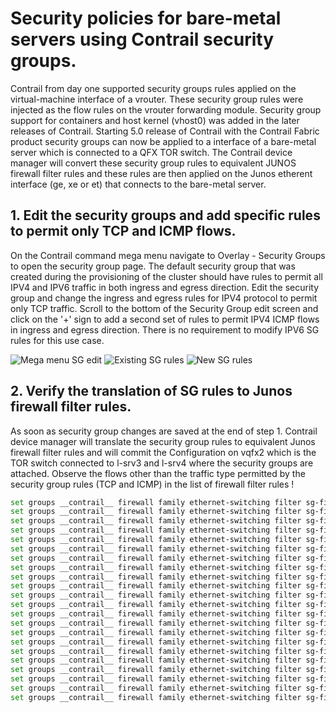# Security policies for bare-metal servers using Contrail security groups.

Contrail from day one supported security groups rules applied on the virtual-machine interface of a vrouter. These security group rules were injected as the flow rules on the vrouter forwarding module. Security group support for containers and host kernel (vhost0) was added in the later releases of Contrail. Starting 5.0 release of Contrail with the Contrail Fabric product security groups can now be applied to a interface of a bare-metal server which is connected to a QFX TOR switch. The Contrail device manager will convert these security group rules to equivalent JUNOS firewall filter rules and these rules are then applied on the Junos etherent interface (ge, xe or et) that connects to the bare-metal server.

## 1. Edit the security groups and add specific rules to permit only TCP and ICMP flows.
On the Contrail command mega menu navigate to Overlay - Security Groups to open the security group page. The default security group that was created during the provisioning of the cluster should have rules to permit all IPV4 and IPV6 traffic in both ingress and egress direction. Edit the security group and change the ingress and egress rules for IPV4 protocol to permit only TCP traffic. Scroll to the bottom of the Security Group edit screen and click on the '+' sign to add a second set of rules to permit IPV4 ICMP flows in ingress and egress direction. There is no requirement to modify IPV6 SG rules for this use case.

![Mega menu SG edit](https://github.com/vshenoy83/cfm-vagrant/blob/master/cfm-1x1-vqfx-7srv/images/recipe6/1.png)
![Existing SG rules](https://github.com/vshenoy83/cfm-vagrant/blob/master/cfm-1x1-vqfx-7srv/images/recipe6/2.png)
![New SG rules](https://github.com/vshenoy83/cfm-vagrant/blob/master/cfm-1x1-vqfx-7srv/images/recipe6/3.png)

## 2. Verify the translation of SG rules to Junos firewall filter rules.
As soon as security group changes are saved at the end of step 1. Contrail device manager will translate the security group rules to equivalent Junos firewall filter rules and will commit the Configuration on vqfx2 which is the TOR switch connected to l-srv3 and l-srv4 where the security groups are attached. Observe the flows other than the traffic type permitted by the security group rules (TCP and ICMP) in the list of firewall filter rules !

```bash
set groups __contrail__ firewall family ethernet-switching filter sg-filter-IPv4-default-02cf0608-19ff-4f41-a7d4-0087bcd80ace term ether-type from ether-type arp
set groups __contrail__ firewall family ethernet-switching filter sg-filter-IPv4-default-02cf0608-19ff-4f41-a7d4-0087bcd80ace term ether-type then accept
set groups __contrail__ firewall family ethernet-switching filter sg-filter-IPv4-default-02cf0608-19ff-4f41-a7d4-0087bcd80ace term allow-dns-dhcp from source-port 67
set groups __contrail__ firewall family ethernet-switching filter sg-filter-IPv4-default-02cf0608-19ff-4f41-a7d4-0087bcd80ace term allow-dns-dhcp from source-port 68
set groups __contrail__ firewall family ethernet-switching filter sg-filter-IPv4-default-02cf0608-19ff-4f41-a7d4-0087bcd80ace term allow-dns-dhcp from source-port 53
set groups __contrail__ firewall family ethernet-switching filter sg-filter-IPv4-default-02cf0608-19ff-4f41-a7d4-0087bcd80ace term allow-dns-dhcp from ip-protocol udp
set groups __contrail__ firewall family ethernet-switching filter sg-filter-IPv4-default-02cf0608-19ff-4f41-a7d4-0087bcd80ace term allow-dns-dhcp then accept
set groups __contrail__ firewall family ethernet-switching filter sg-filter-IPv4-default-02cf0608-19ff-4f41-a7d4-0087bcd80ace term default-term from destination-port 0-65535
set groups __contrail__ firewall family ethernet-switching filter sg-filter-IPv4-default-02cf0608-19ff-4f41-a7d4-0087bcd80ace term default-term from ip-destination-address 0.0.0.0/0
set groups __contrail__ firewall family ethernet-switching filter sg-filter-IPv4-default-02cf0608-19ff-4f41-a7d4-0087bcd80ace term default-term from ip-protocol 6
set groups __contrail__ firewall family ethernet-switching filter sg-filter-IPv4-default-02cf0608-19ff-4f41-a7d4-0087bcd80ace term default-term then accept
set groups __contrail__ firewall family ethernet-switching filter sg-filter-IPv4-default-a176d8fa-e806-4c49-aaf8-eea19ef0c105 term ether-type from ether-type arp
set groups __contrail__ firewall family ethernet-switching filter sg-filter-IPv4-default-a176d8fa-e806-4c49-aaf8-eea19ef0c105 term ether-type then accept
set groups __contrail__ firewall family ethernet-switching filter sg-filter-IPv4-default-a176d8fa-e806-4c49-aaf8-eea19ef0c105 term allow-dns-dhcp from source-port 67
set groups __contrail__ firewall family ethernet-switching filter sg-filter-IPv4-default-a176d8fa-e806-4c49-aaf8-eea19ef0c105 term allow-dns-dhcp from source-port 68
set groups __contrail__ firewall family ethernet-switching filter sg-filter-IPv4-default-a176d8fa-e806-4c49-aaf8-eea19ef0c105 term allow-dns-dhcp from source-port 53
set groups __contrail__ firewall family ethernet-switching filter sg-filter-IPv4-default-a176d8fa-e806-4c49-aaf8-eea19ef0c105 term allow-dns-dhcp from ip-protocol udp
set groups __contrail__ firewall family ethernet-switching filter sg-filter-IPv4-default-a176d8fa-e806-4c49-aaf8-eea19ef0c105 term allow-dns-dhcp then accept
set groups __contrail__ firewall family ethernet-switching filter sg-filter-IPv4-default-a176d8fa-e806-4c49-aaf8-eea19ef0c105 term default-term from destination-port 0-65535
set groups __contrail__ firewall family ethernet-switching filter sg-filter-IPv4-default-a176d8fa-e806-4c49-aaf8-eea19ef0c105 term default-term from ip-destination-address 0.0.0.0/0
set groups __contrail__ firewall family ethernet-switching filter sg-filter-IPv4-default-a176d8fa-e806-4c49-aaf8-eea19ef0c105 term default-term from ip-protocol 1
set groups __contrail__ firewall family ethernet-switching filter sg-filter-IPv4-default-a176d8fa-e806-4c49-aaf8-eea19ef0c105 term default-term then accept
```



